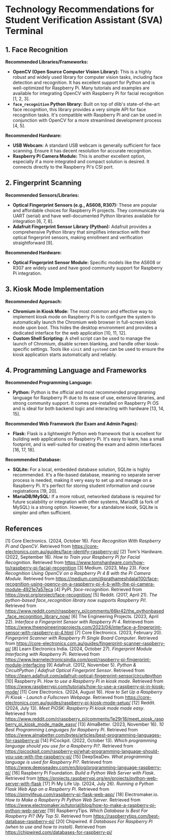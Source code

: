 # Technology Recommendations for Student Verification Assistant (SVA) Terminal

## 1. Face Recognition

**Recommended Libraries/Frameworks:**
*   **OpenCV (Open Source Computer Vision Library):** This is a highly robust and widely used library for computer vision tasks, including face detection and recognition. It has excellent support for Python and is well-optimized for Raspberry Pi. Many tutorials and examples are available for integrating OpenCV with Raspberry Pi for facial recognition [1, 2, 3].
*   **`face_recognition` Python library:** Built on top of dlib's state-of-the-art face recognition, this library provides a very simple API for face recognition tasks. It's compatible with Raspberry Pi and can be used in conjunction with OpenCV for a more streamlined development process [4, 5].

**Recommended Hardware:**
*   **USB Webcam:** A standard USB webcam is generally sufficient for face scanning. Ensure it has decent resolution for accurate recognition.
*   **Raspberry Pi Camera Module:** This is another excellent option, especially if a more integrated and compact solution is desired. It connects directly to the Raspberry Pi's CSI port.

## 2. Fingerprint Scanning

**Recommended Sensors/Libraries:**
*   **Optical Fingerprint Sensors (e.g., AS608, R307):** These are popular and affordable choices for Raspberry Pi projects. They communicate via UART (serial) and have well-documented Python libraries available for integration [6, 7, 8].
*   **Adafruit Fingerprint Sensor Library (Python):** Adafruit provides a comprehensive Python library that simplifies interaction with their optical fingerprint sensors, making enrollment and verification straightforward [9].

**Recommended Hardware:**
*   **Optical Fingerprint Sensor Module:** Specific models like the AS608 or R307 are widely used and have good community support for Raspberry Pi integration.

## 3. Kiosk Mode Implementation

**Recommended Approach:**
*   **Chromium in Kiosk Mode:** The most common and effective way to implement kiosk mode on Raspberry Pi is to configure the system to automatically launch the Chromium web browser in full-screen kiosk mode upon boot. This hides the desktop environment and provides a dedicated interface for the web application [10, 11, 12].
*   **Custom Shell Scripting:** A shell script can be used to manage the launch of Chromium, disable screen blanking, and handle other kiosk-specific settings. Tools like `xinit` and `systemd` can be used to ensure the kiosk application starts automatically and reliably.

## 4. Programming Language and Frameworks

**Recommended Programming Language:**
*   **Python:** Python is the official and most recommended programming language for Raspberry Pi due to its ease of use, extensive libraries, and strong community support. It comes pre-installed on Raspberry Pi OS and is ideal for both backend logic and interacting with hardware [13, 14, 15].

**Recommended Web Framework (for Exam and Admin Pages):**
*   **Flask:** Flask is a lightweight Python web framework that is excellent for building web applications on Raspberry Pi. It's easy to learn, has a small footprint, and is well-suited for creating the exam and admin interfaces [16, 17, 18].

**Recommended Database:**
*   **SQLite:** For a local, embedded database solution, SQLite is highly recommended. It's a file-based database, meaning no separate server process is needed, making it very easy to set up and manage on a Raspberry Pi. It's perfect for storing student information and course registrations [19, 20].
*   **MariaDB/MySQL:** If a more robust, networked database is required for future scalability or integration with other systems, MariaDB (a fork of MySQL) is a strong option. However, for a standalone kiosk, SQLite is simpler and often sufficient.

## References

[1] Core Electronics. (2024, October 16). *Face Recognition With Raspberry Pi and OpenCV*. Retrieved from https://core-electronics.com.au/guides/face-identify-raspberry-pi/
[2] Tom's Hardware. (2022, September 16). *How to Train your Raspberry Pi for Facial Recognition*. Retrieved from https://www.tomshardware.com/how-to/raspberry-pi-facial-recognition
[3] Medium. (2023, May 23). *Face Recognition Using OpenCV on a Raspberry Pi 4 B with the Pi Camera Module*. Retrieved from https://medium.com/@prathameshdalal100/face-recognition-using-opencv-on-a-raspberry-pi-4-b-with-the-pi-camera-module-4921e7a57eca
[4] PyPI. *face-recognition*. Retrieved from https://pypi.org/project/face-recognition/
[5] Reddit. (2017, April 21). *The python-based face_recognition library now supports Raspberry Pi!*. Retrieved from https://www.reddit.com/r/raspberry_pi/comments/66kr42/the_pythonbased_face_recognition_library_now/
[6] The Engineering Projects. (2023, April 22). *Interface a Fingerprint Sensor with Raspberry Pi 4*. Retrieved from https://www.theengineeringprojects.com/2023/04/interface-a-fingerprint-sensor-with-raspberry-pi-4.html
[7] Core Electronics. (2023, February 20). *Fingerprint Scanner with Raspberry Pi Single Board Computer*. Retrieved from https://core-electronics.com.au/guides/fingerprint-scanner-raspberry-pi/
[8] Learn Electronics India. (2024, October 27). *Fingerprint Module Interfacing with Raspberry Pi*. Retrieved from https://www.learnelectronicsindia.com/post/raspberry-pi-fingerprint-module-interfacing
[9] Adafruit. (2012, November 5). *Python & CircuitPython | Adafruit Optical Fingerprint Sensor*. Retrieved from https://learn.adafruit.com/adafruit-optical-fingerprint-sensor/circuitpython
[10] Raspberry Pi. *How to use a Raspberry Pi in kiosk mode*. Retrieved from https://www.raspberrypi.com/tutorials/how-to-use-a-raspberry-pi-in-kiosk-mode/
[11] Core Electronics. (2024, August 16). *How to Set Up a Raspberry Pi Kiosk - Launch a Fullscreen Webpage*. Retrieved from https://core-electronics.com.au/guides/raspberry-pi-kiosk-mode-setup/
[12] Reddit. (2024, July 13). *Meet PiOSK: Raspberry Pi kiosk mode made easy*. Retrieved from https://www.reddit.com/r/raspberry_pi/comments/1e29r18/meet_piosk_raspberry_pi_kiosk_mode_made_easy/
[13] AlmaBetter. (2023, November 16). *10 Best Programming Languages for Raspberry Pi*. Retrieved from https://www.almabetter.com/bytes/articles/best-programming-languages-for-raspberry-pi
[14] PiCockpit. (2022, October 13). *Which programming language should you use for a Raspberry Pi?*. Retrieved from https://picockpit.com/raspberry-pi/what-programming-language-should-you-use-with-the-raspberry-pi/
[15] DeepSeaDev. *What programming language is used for Raspberry Pi?*. Retrieved from https://www.deepseadev.com/en/blog/programming-language-raspberry-pi/
[16] Raspberry Pi Foundation. *Build a Python Web Server with Flask*. Retrieved from https://projects.raspberrypi.org/en/projects/python-web-server-with-flask
[17] Pi My Life Up. (2024, July 26). *Running a Python Flask Web App on a Raspberry Pi*. Retrieved from https://pimylifeup.com/raspberry-pi-flask-web-app/
[18] Electromaker.io. *How to Make a Raspberry Pi Python Web Server*. Retrieved from https://www.electromaker.io/tutorial/blog/how-to-make-a-raspberry-pi-python-web-server
[19] RaspberryTips. *Which Database Is Best For Raspberry Pi? (My Top 5)*. Retrieved from https://raspberrytips.com/best-database-raspberry-pi/
[20] Chipwired. *6 Databases For Raspberry Pi (when to use and how to install)*. Retrieved from https://chipwired.com/databases-for-raspberry-pi/


